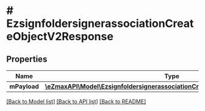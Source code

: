 # # EzsignfoldersignerassociationCreateObjectV2Response

## Properties

Name | Type | Description | Notes
------------ | ------------- | ------------- | -------------
**mPayload** | [**\eZmaxAPI\Model\EzsignfoldersignerassociationCreateObjectV2ResponseMPayload**](EzsignfoldersignerassociationCreateObjectV2ResponseMPayload.md) |  |

[[Back to Model list]](../../README.md#models) [[Back to API list]](../../README.md#endpoints) [[Back to README]](../../README.md)
